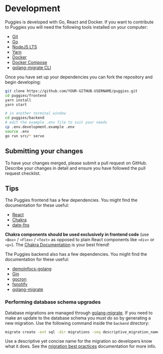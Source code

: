# Development

Puggies is developed with Go, React and Docker. If you want to contribute to Puggies you
will need the following tools installed on your computer:

* [Git](https://git-scm.com/)
* [Go](https://go.dev/)
* [NodeJS LTS](https://nodejs.org/en/)
* [Yarn](https://classic.yarnpkg.com/lang/en/)
* [Docker](https://www.docker.com/)
* [Docker Compose](https://docs.docker.com/compose/install/)
* [golang-migrate CLI](https://github.com/golang-migrate/migrate/tree/master/cmd/migrate)

Once you have set up your dependencies you can fork the repository and begin developing:
```bash
git clone https://github.com/YOUR-GITHUB-USERNAME/puggies.git
cd puggies/frontend
yarn install
yarn start

# in another terminal window
cd puggies/backend
# edit the example .env file to suit your needs
cp .env.development.example .env
source .env
go run src/* serve
```

## Submitting your changes
To have your changes merged, please submit a pull request on GitHub. Describe your
changes in detail and ensure you have followed the pull request checklist.

## Tips
The Puggies frontend has a few dependencies. You might find the documentation for
these useful:

* [React](https://reactjs.org/)
* [Chakra](https://chakra-ui.com/docs/getting-started)
* [date-fns](https://date-fns.org/)

**Chakra components should be used exclusively in frontend code** (use `<Box>` / `<Flex>`
/ `<Text>` as opposed to plain React components like `<div>` or `<p>`). The [Chakra
Documentation](https://chakra-ui.com/docs/getting-started) is your best friend!

The Puggies backend also has a few dependencies. You might find the documentation for
these useful:

* [demoinfocs-golang](https://pkg.go.dev/github.com/markus-wa/demoinfocs-golang/v2#section-readme)
* [Gin](https://github.com/gin-gonic/gin)
* [gocron](https://github.com/go-co-op/gocron)
* [fsnotify](https://github.com/fsnotify/fsnotify)
* [golang-migrate](https://github.com/golang-migrate/migrate)

### Performing database schema upgrades
Database migrations are managed through
[golang-migrate](https://github.com/golang-migrate/migrate). If you need to make an
update to the database schema you must do so by generating a new migration. Use the
following command inside the `backend` directory:
```bash
migrate create -ext sql -dir migrations -seq descriptive_migration_name_here
```

Use a descriptive yet concise name for the migration so developers know what it does. See the
[migration best practices](https://github.com/golang-migrate/migrate/blob/master/MIGRATIONS.md) documentation for more info.

